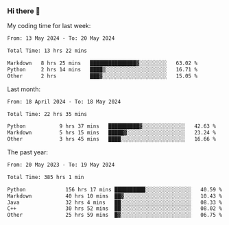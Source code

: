 ### Hi there 👋

My coding time for last week:

<!--START_SECTION:week-->

```txt
From: 13 May 2024 - To: 20 May 2024

Total Time: 13 hrs 22 mins

Markdown   8 hrs 25 mins   ███████████████▓░░░░░░░░░   63.02 %
Python     2 hrs 14 mins   ████▒░░░░░░░░░░░░░░░░░░░░   16.71 %
Other      2 hrs           ███▓░░░░░░░░░░░░░░░░░░░░░   15.05 %
```

<!--END_SECTION:week-->

Last month:

<!--START_SECTION:month-->

```txt
From: 18 April 2024 - To: 18 May 2024

Total Time: 22 hrs 35 mins

Python           9 hrs 37 mins   ██████████▓░░░░░░░░░░░░░░   42.63 %
Markdown         5 hrs 15 mins   █████▓░░░░░░░░░░░░░░░░░░░   23.24 %
Other            3 hrs 45 mins   ████░░░░░░░░░░░░░░░░░░░░░   16.66 %
```

<!--END_SECTION:month-->

The past year:

<!--START_SECTION:year-->

```txt
From: 20 May 2023 - To: 19 May 2024

Total Time: 385 hrs 1 min

Python             156 hrs 17 mins ██████████░░░░░░░░░░░░░░░   40.59 %
Markdown           40 hrs 10 mins  ██▓░░░░░░░░░░░░░░░░░░░░░░   10.43 %
Java               32 hrs 4 mins   ██░░░░░░░░░░░░░░░░░░░░░░░   08.33 %
C++                30 hrs 52 mins  ██░░░░░░░░░░░░░░░░░░░░░░░   08.02 %
Other              25 hrs 59 mins  █▓░░░░░░░░░░░░░░░░░░░░░░░   06.75 %
```

<!--END_SECTION:year-->

